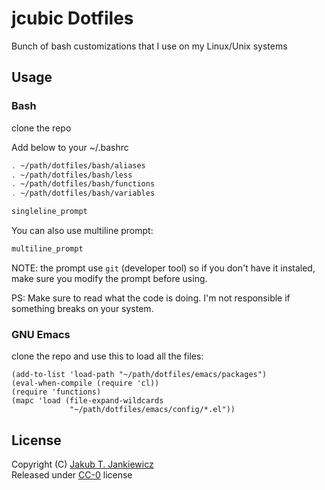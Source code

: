 # jcubic Dotfiles

Bunch of bash customizations that I use on my Linux/Unix systems

## Usage

### Bash

clone the repo

Add below to your ~/.bashrc

```bash
. ~/path/dotfiles/bash/aliases
. ~/path/dotfiles/bash/less
. ~/path/dotfiles/bash/functions
. ~/path/dotfiles/bash/variables

singleline_prompt
```

You can also use multiline prompt:

```bash
multiline_prompt
```

NOTE: the prompt use `git` (developer tool) so if you don't have it instaled, make sure you
modify the prompt before using.

PS: Make sure to read what the code is doing. I'm not responsible if something breaks on your system.

### GNU Emacs

clone the repo and use this to load all the files:

```elisp
(add-to-list 'load-path "~/path/dotfiles/emacs/packages")
(eval-when-compile (require 'cl))
(require 'functions)
(mapc 'load (file-expand-wildcards
             "~/path/dotfiles/emacs/config/*.el"))
```

## License
Copyright (C) [Jakub T. Jankiewicz](https://jakub.jankiewicz.org/)<br/>
Released under [CC-0](https://creativecommons.org/public-domain/cc0/) license
